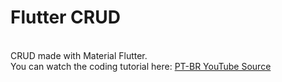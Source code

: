 # Flutter CRUD

<br/> CRUD made with Material Flutter.
<br/> You can watch the coding tutorial here: <a href="https://youtu.be/ViahqKZzZ7Y"> PT-BR YouTube Source </a>
